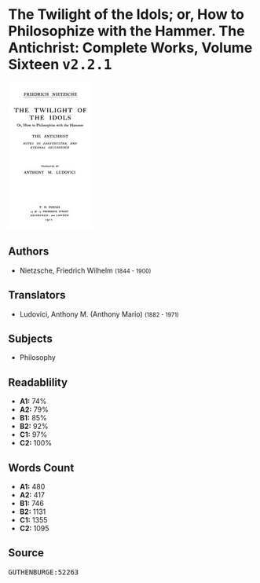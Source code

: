 # The Twilight of the Idols; or, How to Philosophize with the Hammer. The Antichrist: Complete Works, Volume Sixteen <kbd>v2.2.1</kbd>

![](./cover.medium.jpg "")

## Authors


 - Nietzsche, Friedrich Wilhelm <small>(1844 - 1900)</small>

## Translators


 - Ludovici, Anthony M. (Anthony Mario) <small>(1882 - 1971)</small>

## Subjects


 - Philosophy

## Readablility


 - **A1:** 74%
 - **A2:** 79%
 - **B1:** 85%
 - **B2:** 92%
 - **C1:** 97%
 - **C2:** 100%

## Words Count


 - **A1:** 480
 - **A2:** 417
 - **B1:** 746
 - **B2:** 1131
 - **C1:** 1355
 - **C2:** 1095

## Source


<kbd>GUTHENBURGE:52263</kbd>
